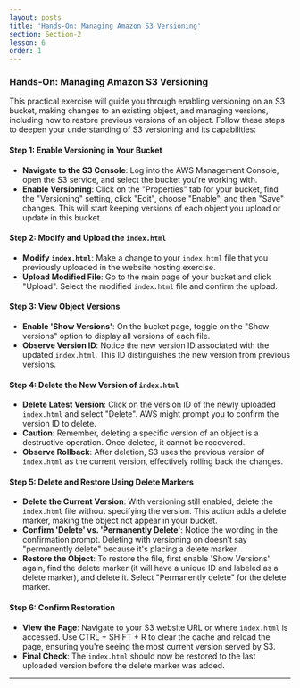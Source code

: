 ```yaml
---
layout: posts
title: 'Hands-On: Managing Amazon S3 Versioning'
section: Section-2
lesson: 6
order: 1
---
```


### Hands-On: Managing Amazon S3 Versioning

This practical exercise will guide you through enabling versioning on an S3 bucket, making changes to an existing object, and managing versions, including how to restore previous versions of an object. Follow these steps to deepen your understanding of S3 versioning and its capabilities:

<!-- pagebreak -->

#### Step 1: Enable Versioning in Your Bucket

- **Navigate to the S3 Console**: Log into the AWS Management Console, open the S3 service, and select the bucket you're working with.
- **Enable Versioning**: Click on the "Properties" tab for your bucket, find the "Versioning" setting, click "Edit", choose "Enable", and then "Save" changes. This will start keeping versions of each object you upload or update in this bucket.
<!-- pagebreak -->

#### Step 2: Modify and Upload the `index.html`

- **Modify `index.html`**: Make a change to your `index.html` file that you previously uploaded in the website hosting exercise.
- **Upload Modified File**: Go to the main page of your bucket and click "Upload". Select the modified `index.html` file and confirm the upload.
<!-- pagebreak -->

#### Step 3: View Object Versions

- **Enable 'Show Versions'**: On the bucket page, toggle on the "Show versions" option to display all versions of each file.
- **Observe Version ID**: Notice the new version ID associated with the updated `index.html`. This ID distinguishes the new version from previous versions.
<!-- pagebreak -->

#### Step 4: Delete the New Version of `index.html`

- **Delete Latest Version**: Click on the version ID of the newly uploaded `index.html` and select "Delete". AWS might prompt you to confirm the version ID to delete.
- **Caution**: Remember, deleting a specific version of an object is a destructive operation. Once deleted, it cannot be recovered.
- **Observe Rollback**: After deletion, S3 uses the previous version of `index.html` as the current version, effectively rolling back the changes.
<!-- pagebreak -->

#### Step 5: Delete and Restore Using Delete Markers

- **Delete the Current Version**: With versioning still enabled, delete the `index.html` file without specifying the version. This action adds a delete marker, making the object not appear in your bucket.
- **Confirm 'Delete' vs. 'Permanently Delete'**: Notice the wording in the confirmation prompt. Deleting with versioning on doesn’t say "permanently delete" because it's placing a delete marker.
- **Restore the Object**: To restore the file, first enable 'Show Versions' again, find the delete marker (it will have a unique ID and labeled as a delete marker), and delete it. Select "Permanently delete" for the delete marker.
<!-- pagebreak -->

#### Step 6: Confirm Restoration

- **View the Page**: Navigate to your S3 website URL or where `index.html` is accessed. Use CTRL + SHIFT + R to clear the cache and reload the page, ensuring you're seeing the most current version served by S3.
- **Final Check**: The `index.html` should now be restored to the last uploaded version before the delete marker was added.

---

